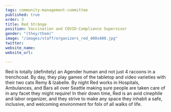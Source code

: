 ```yaml
---
tags: community-management-committee
published: true
order: 3
title: Red Stránge
position: Vaccination and COVID-Compliance Supervisor
gender: "(they/them)"
image: "/images/staff/organizers_red_400x400.jpg"
twitter: 
website_name: 
website_url: 

---
```

Red is totally (definitely) an Agender human and not just 4 racoons in a trenchcoat. By day, they play games of the tabletop and video varieties with their two cats Remy & Izabelle. By night Red works in Hospitals, Ambulances, and Bars all over Seattle making sure people are taken care of in any facet they might require! In their down time, Red is an avid cinephile and labor organizer, and they strive to make any space they inhabit a safe, inclusive, and welcoming environment for folx of all walks of life.